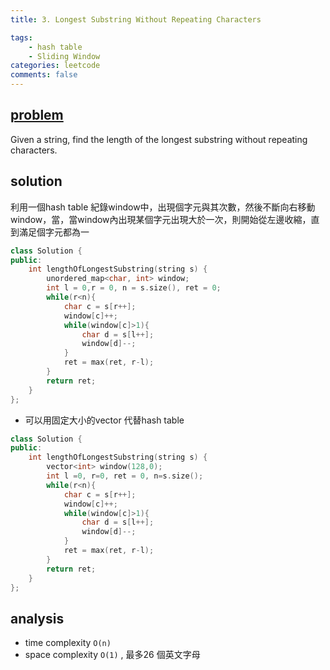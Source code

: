 ```yaml
---
title: 3. Longest Substring Without Repeating Characters

tags: 
    - hash table
    - Sliding Window
categories: leetcode
comments: false
---
```


## [problem](https://leetcode.com/problems/longest-substring-without-repeating-characters/)


Given a string, find the length of the longest substring without repeating characters.


## solution

利用一個hash table 紀錄window中，出現個字元與其次數，然後不斷向右移動window，當，當window內出現某個字元出現大於一次，則開始從左邊收縮，直到滿足個字元都為一

```c++
class Solution {
public:
    int lengthOfLongestSubstring(string s) {
        unordered_map<char, int> window;
        int l = 0,r = 0, n = s.size(), ret = 0;
        while(r<n){
            char c = s[r++];
            window[c]++;
            while(window[c]>1){
                char d = s[l++];
                window[d]--;
            }
            ret = max(ret, r-l);
        }
        return ret;
    }
};
```

- 可以用固定大小的vector 代替hash table

```c++
class Solution {
public:
    int lengthOfLongestSubstring(string s) {
        vector<int> window(128,0);
        int l =0, r=0, ret = 0, n=s.size();
        while(r<n){
            char c = s[r++];
            window[c]++;
            while(window[c]>1){
                char d = s[l++];
                window[d]--;
            }
            ret = max(ret, r-l);
        }
        return ret;
    }
};

```

## analysis
- time complexity `O(n)`
- space complexity `O(1)` , 最多26 個英文字母